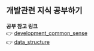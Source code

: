 ## 개발관련 지식 공부하기

**공부 참고 링크**<br>
👉 [development_common_sense](https://github.com/JaeYeopHan/Interview_Question_for_Beginner/tree/master/Development_common_sense) <br>
👉 [data_structure](https://github.com/JaeYeopHan/Interview_Question_for_Beginner/tree/master/DataStructure)
